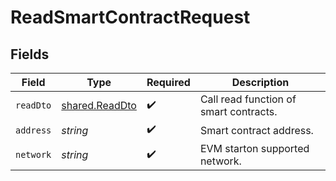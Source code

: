 # ReadSmartContractRequest


## Fields

| Field                                                   | Type                                                    | Required                                                | Description                                             |
| ------------------------------------------------------- | ------------------------------------------------------- | ------------------------------------------------------- | ------------------------------------------------------- |
| `readDto`                                               | [shared.ReadDto](../../../sdk/models/shared/readdto.md) | :heavy_check_mark:                                      | Call read function of smart contracts.                  |
| `address`                                               | *string*                                                | :heavy_check_mark:                                      | Smart contract address.                                 |
| `network`                                               | *string*                                                | :heavy_check_mark:                                      | EVM starton supported network.                          |